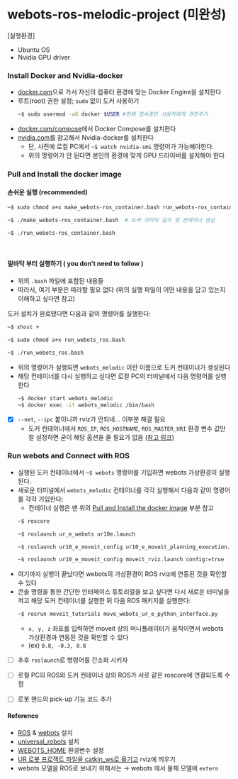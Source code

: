 # webots-ros-melodic-project (미완성)

[실행환경]
* Ubuntu OS
* Nvidia GPU driver 


### Install Docker and Nvidia-docker 
* [docker.com](https://docs.docker.com/engine/install/ubuntu/)으로 가서 자신의 컴퓨터 환경에 맞는 Docker Engine을 설치한다 
* 루트(root) 권한 설정; ```sudo``` 없이 도커 사용하기 
  ``` bash
  ~$ sudo usermod -aG docker $USER #현재 접속중인 사용자에게 권한주기 
  ```
* [docker.com/compose](https://docs.docker.com/compose/install/)에서 Docker Compose를 설치한다 
* [nvidia.com](https://docs.nvidia.com/datacenter/cloud-native/container-toolkit/install-guide.html#docker)를 참고해서 Nvidia-docker를 설치한다 
  * 단, 사전에 로컬 PC에서 ```~$ watch nvidia-smi``` 명령어가 가능해야한다. 
  * 위의 명령어가 안 된다면 본인의 환경에 맞게 GPU 드라이버를 설치해야 한다 


### Pull and Install the docker image 

#### 손쉬운 실행 (recommended)
```bash
~$ sudo chmod a+x make_webots-ros_container.bash run_webots-ros_container.bash  # 실행 권한 부여 

~$ ./make_webots-ros_container.bash  # 도커 이미지 설치 및 컨테이너 생성 

~$ ./run_webots-ros_container.bash

```


<br/>


#### 밑바닥 부터 실행하기 ( you don't need to follow )
* 위의 ```.bash``` 파일에 포함된 내용들
* 따라서, 여기 부분은 따라할 필요 없다 (위의 실행 파일이 어떤 내용을 담고 있는지 이해하고 싶다면 참고)

도커 설치가 완료됐다면 다음과 같이 명령어를 실행한다: 
```bash 
~$ xhost + 

~$ sudo chmod a+x run_webots_ros.bash

~$ ./run_webots_ros.bash
```
* 위의 명령어가 실행되면 ```webots_melodic``` 이란 이름으로 도커 컨테이너가 생성된다 
* 해당 컨테이너를 다시 실행하고 싶다면 로컬 PC의 터미널에서 다음 명령어를 실행한다 
  ``` bash
  ~$ docker start webots_melodic 
  ~$ docker exec -it webots_melodic /bin/bash
  ```


- [x] ```--net```, ```--ipc``` 붙이니까 rviz가 안되네... 이부분 해결 필요 
  * 도커 컨테이너에서 ```ROS_IP```, ```ROS_HOSTNAME```, ```ROS_MASTER_URI``` 환경 변수 값만 잘 설정하면 굳이 해당 옵션을 줄 필요가 없음 [(참고 링크)](https://www.ybliu.com/2020/05/ros-remote-debgging-and-communication.html)
  



### Run webots and Connect with ROS 

* 실행된 도커 컨테이너에서 ```~$ webots``` 명령어를 기입하면 webots 가상환경이 실행된다. 
* 새로운 터미널에서 ```webots_melodic``` 컨테이너를 각각 실행해서 다음과 같이 명령어를 각각 기입한다: 
  * 컨테이너 실행은 맨 위의 [Pull and Install the docker image](https://github.com/DoranLyong/webots-ros-melodic-project/blob/main/README.md#pull-and-install-the-docker-image) 부분 참고 
  ```bash 
  ~$ roscore
  
  ~$ roslaunch ur_e_webots ur10e.launch
  
  ~$ roslaunch ur10_e_moveit_config ur10_e_moveit_planning_execution.launch
  
  ~$ roslaunch ur10_e_moveit_config moveit_rviz.launch config:=true   
  ```
* 여기까지 실행이 끝났다면 webots의 가상환경이 ROS rviz에 연동된 것을 확인할 수 있다 
* 콘솔 명령을 통한 간단한 인터페이스 튜토리얼을 보고 싶다면 다시 새로운 터미널을 켜고 해당 도커 컨테이너를 실행한 뒤 다음 ROS 패키지를 실행한다: 
  ```bash
  ~$ rosrun moveit_tutorials move_webots_ur_e_python_interface.py  
  ```
  * ```x, y, z``` 좌표를 입력하면 moveit 상의 머니퓰레이터가 움직이면서 webots 가상환경과 연동된 것을 확인할 수 있다 
  * (ex) ```0.8, -0.3, 0.8``` 
  



- [ ] 추후 ```roslaunch```로 명령어를 간소화 시키자 
- [ ] 로컬 PC의 ROS와 도커 컨테이너 상의 ROS가 서로 같은 roscore에 연결되도록 수정 
- [ ] 로봇 핸드의 pick-up 기능 코드 추가 




#### Reference 
* [ROS](http://wiki.ros.org/Distributions) & [webots](https://cyberbotics.com/) 설치 
* [universal_robots](http://wiki.ros.org/universal_robots) 설치 
* [WEBOTS_HOME](https://cyberbotics.com/doc/guide/tutorial-8-using-ros) 환경변수 설정 
* [UR 로봇 프로젝트 파일을 catkin_ws로 옮기고](https://cyberbotics.com/doc/guide/ure) rviz에 띄우기 
* webots 모델을 ROS로 보내기 위해서는 → webots 에서 물체 모델에 ```extern```
